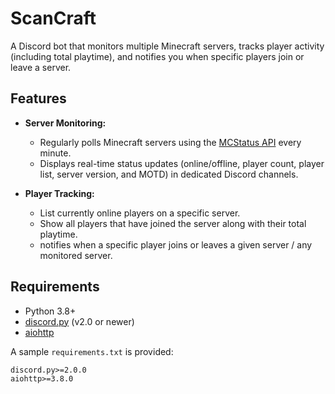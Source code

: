 # ScanCraft

A Discord bot that monitors multiple Minecraft servers, tracks player activity (including total playtime), and notifies you when specific players join or leave a server.

## Features

- **Server Monitoring:**
  - Regularly polls Minecraft servers using the [MCStatus API](https://api.mcstatus.io/v2/status/java/<IP>) every minute.
  - Displays real-time status updates (online/offline, player count, player list, server version, and MOTD) in dedicated Discord channels.

- **Player Tracking:**
  - List currently online players on a specific server.
  - Show all players that have joined the server along with their total playtime.
  - notifies when a specific player joins or leaves a given server / any monitored server.

## Requirements

- Python 3.8+
- [discord.py](https://github.com/Rapptz/discord.py) (v2.0 or newer)
- [aiohttp](https://docs.aiohttp.org/)

A sample `requirements.txt` is provided:

```txt
discord.py>=2.0.0
aiohttp>=3.8.0
